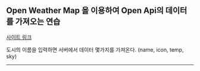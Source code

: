 ## Open Weather Map 을 이용하여 Open Api의 데이터를 가져오는 연습  

[사이트 링크](https://yujunsun0.github.io/learn-open-weather-api/)  

도시의 이름을 입력하면 서버에서 데이터 몇가지를 가져온다. (name, icon, temp, sky)  

---
